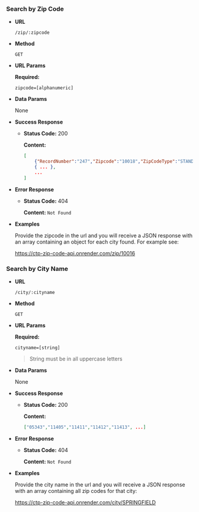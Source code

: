 

### Search by Zip Code

- **URL**

  `/zip/:zipcode`

- **Method**

  `GET`

- **URL Params**

  **Required:**

  `zipcode=[alphanumeric]`

- **Data Params**

  None

- **Success Response**

  - **Status Code:** 200

    **Content:**

    ```JSON
    [
        {"RecordNumber":"247","Zipcode":"10018","ZipCodeType":"STANDARD","City":"NEW YORK","State":"NY","LocationType":"PRIMARY","Lat":"40.71","Long":"-73.99","Xaxis":"0.20","Yaxis":"-0.72","Zaxis":"0.65","WorldRegion":"NA","Country":"US","LocationText":"New York, NY","Location":"NA-US-NY-NEW YORK","Decommisioned":"false","TaxReturnsFiled":"4416","EstimatedPopulation":"5928","TotalWages":"810026753","Notes":""},
        { ... },
        ...
    ]
    ```

- **Error Response**

  - **Status Code:** 404

    **Content:** `Not Found`

- **Examples**

  Provide the zipcode in the url and you will receive a JSON response with an array containing an object for each city found. For example see:

  https://ctp-zip-code-api.onrender.com/zip/10016

### Search by City Name

- **URL**

  `/city/:cityname`

- **Method**

  `GET`

- **URL Params**

  **Required:**

  `cityname=[string]`

  > String must be in all uppercase letters

- **Data Params**

  None

- **Success Response**

  - **Status Code:** 200

    **Content:**

    ```JSON
    ["05343","11405","11411","11412","11413", ...]
    ```

- **Error Response**

  - **Status Code:** 404

    **Content:** `Not Found`

- **Examples**

  Provide the city name in the url and you will receive a JSON response with an array containing all zip codes for that city:

  https://ctp-zip-code-api.onrender.com/city/SPRINGFIELD
